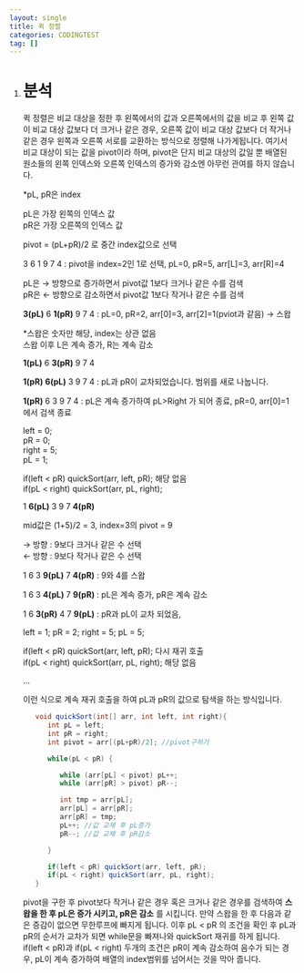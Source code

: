 ```yaml
---
layout: single
title: 퀵 정렬
categories: CODINGTEST
tag: []
---
```


1. # 분석
   퀵 정렬은 비교 대상을 정한 후 왼쪽에서의 값과 오른쪽에서의 값을 비교 후 왼쪽 값이 비교 대상 값보다 더 크거나 같은 경우, 오른쪽 값이 비교 대상 값보다 더 작거나 같은 경우 왼쪽과 오른쪽 서로를 교환하는 방식으로 정렬해 나가게됩니다. 여기서 비교 대상이 되는 값을 pivot이라 하며, pivot은 단지 비교 대상의 값일 뿐 배열된 원소들의 왼쪽 인덱스와 오른쪽 인덱스의 증가와 감소엔 아무런 관여를 하지 않습니다.   

   *pL, pR은 index   
   
   pL은 가장 왼쪽의 인덱스 값   
   pR은 가장 오른쪽의 인덱스 값   

   pivot = (pL+pR)/2 로 중간 index값으로 선택   

   3 6 1 9 7 4 : pivot을 index=2인 1로 선택, pL=0, pR=5, arr[L]=3, arr[R]=4   
   
   pL은 → 방향으로 증가하면서 pivot값 1보다 크거나 같은 수를 검색   
   pR은 ← 방향으로 감소하면서 pivot값 1보다 작거나 같은 수를 검색   

   __3(pL)__ 6 __1(pR)__ 9 7 4 : pL=0, pR=2, arr[0]=3, arr[2]=1(pviot과 같음) → 스왑   

   *스왑은 숫자만 해당, index는 상관 없음   
   스왑 이후 L은 계속 증가, R는 계속 감소   

   __1(pL)__ 6 __3(pR)__ 9 7 4   

   __1(pR)__ __6(pL)__ 3 9 7 4 : pL과 pR이 교차되었습니다. 범위를 새로 나눕니다.   

   __1(pR)__ 6 3 9 7 4 : pL은 계속 증가하여 pL>Right 가 되어 종료, pR=0, arr[0]=1에서 검색 종료   

   left = 0;   
   pR = 0;   
   right = 5;   
   pL = 1;   

   if(left < pR) quickSort(arr, left, pR); 해당 없음   
   if(pL < right) quickSort(arr, pL, right);   

   1 __6(pL)__ 3 9 7 __4(pR)__   

   mid값은 (1+5)/2 = 3, index=3의 pivot = 9   

   → 방향 : 9보다 크거나 같은 수 선택   
   ← 방향 : 9보다 작거나 같은 수 선택   

   1 6 3 __9(pL)__ 7 __4(pR)__  : 9와 4를 스왑   

   1 6 3 __4(pL)__ 7 __9(pR)__ : pL은 계속 증가, pR은 계속 감소   

   1 6 __3(pR)__ 4 7 __9(pL)__ : pR과 pL이 교차 되었음,

   left = 1;
   pR = 2;
   right = 5;
   pL = 5;

   if(left < pR) quickSort(arr, left, pR); 다시 재귀 호출   
   if(pL < right) quickSort(arr, pL, right); 해당 없음   

   ...

   이런 식으로 계속 재귀 호출을 하여 pL과 pR의 값으로 탐색을 하는 방식입니다.   

   ```java
      void quickSort(int[] arr, int left, int right){
         int pL = left;
         int pR = right;
         int pivot = arr[(pL+pR)/2]; //pivot구하기

         while(pL < pR) {

            while (arr[pL] < pivot) pL++;
            while (arr[pR] > pivot) pR--;

            int tmp = arr[pL];
            arr[pL] = arr[pR];
            arr[pR] = tmp;
            pL++; //값 교체 후 pL증가 
            pR--; //값 교체 후 pR감소

         }

         if(left < pR) quickSort(arr, left, pR);
         if(pL < right) quickSort(arr, pL, right);
      }
   ```   
   pivot을 구한 후 pivot보다 작거나 같은 경우 혹은 크거나 같은 경우를 검색하여 __스왑을 한 후 pL은 증가 시키고, pR은 감소__ 를 시킵니다. 만약 스왑을 한 후 다음과 같은 증감이 없으면 무한루프에 빠지게 됩니다. 이후 pL < pR 의 조건을 확인 후 pL과 pR의 순서가 교차가 되면 while문을 빠져나와 quickSort 재귀를 하게 됩니다.   
   if(left < pR)과 if(pL < right) 두개의 조건은 pR이 계속 감소하여 음수가 되는 경우, pL이 계속 증가하여 배열의 index범위를 넘어서는 것을 막아 줍니다.   


